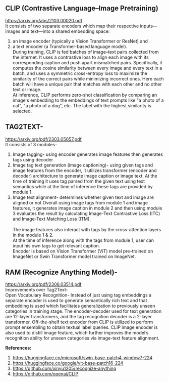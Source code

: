 ## CLIP (Contrastive Language–Image Pretraining)
https://arxiv.org/abs/2103.00020.pdf<br>
It consists of two separate encoders which map their respective inputs—images and text—into a shared embedding space: 
1. an image encoder (typically a Vision Transformer or ResNet) and
2. a text encoder (a Transformer-based language model).<br>
During training, CLIP is fed batches of image–text pairs collected from the internet. It uses a contrastive loss to align each image with its corresponding caption and push apart mismatched pairs. Specifically, it computes the cosine similarity between every image and every text in a batch, and uses a symmetric cross-entropy loss to maximize the similarity of the correct pairs while minimizing incorrect ones. Here each batch will have a unique pair that matches with each other and no other text or image.<br>
At inference, CLIP performs zero-shot classification by comparing an image's embedding to the embeddings of text prompts like "a photo of a cat", "a photo of a dog", etc. The label with the highest similarity is selected. 


## TAG2TEXT- 
https://arxiv.org/pdf/2303.05657.pdf
<br>It consists of 3 modules-
1. Image tagging- using encoder generates image features then generates tags using decoder
2. Image tag text generation (image captioning)- using given tags and image features from the encoder, it utilizes transformer (encoder and decoder) architecture to generate image caption or image text. At the time of training it uses tag parsed from the given text using text semantics while at the time of inference these tags are provided by module 1.
3. Image text alignment- determines whether given text and image are aligned or not
Overall using image tags from module 1 and image features, it generates image caption in module 2 and then using module 3 evaluates the result by calculating Image-Text Contrastive Loss (ITC) and Image-Text Matching Loss (ITM).<br>
<br>The image features also interact with tags by the cross-attention layers in the module 1 & 2.
<br>At the time of inference along with the tags from module 1, user can input his own tags to get relevant caption.
<br>Encoder is based on Vision Transformer (ViT) model pre-trained on ImageNet or Swin Transformer model trained on ImageNet.


## RAM (Recognize Anything Model)- 
https://arxiv.org/pdf/2306.03514.pdf
<br>Improvements over Tag2Text-<br>
Open Vocabulary Recognition- Instead of just using tag embeddings a separate encoder is used to generate semantically rich text and that embedding is used which facilitates generalization to previously unseen categories in training stage. The encoder-decoder used for text generation are 12-layer transformers, and the tag recognition decoder is a 2-layer transformer. Off-the-shelf text encoder from CLIP is utilized to perform prompt ensembling to obtain textual label queries. CLIP image encoder is also used to distill image feature, which further improves the model’s recognition ability for unseen categories via image-text feature alignment.


<b>References:</b>
1. https://huggingface.co/microsoft/swin-base-patch4-window7-224
2. https://huggingface.co/google/vit-base-patch16-224
3. https://github.com/xinyu1205/recognize-anything
4. https://github.com/openai/CLIP
